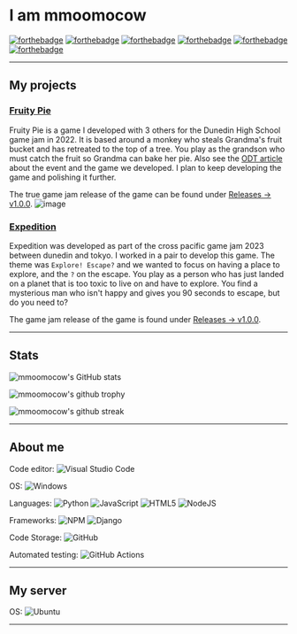 # I am mmoomocow

[![forthebadge](https://forthebadge.com/images/badges/uses-git.svg)](https://forthebadge.com)
[![forthebadge](https://forthebadge.com/images/badges/powered-by-black-magic.svg)](https://forthebadge.com)
[![forthebadge](https://forthebadge.com/images/badges/contains-tasty-spaghetti-code.svg)](https://forthebadge.com)
[![forthebadge](https://forthebadge.com/images/badges/ctrl-c-ctrl-v.svg)](https://forthebadge.com)
[![forthebadge](https://forthebadge.com/images/badges/designed-in-etch-a-sketch.svg)](https://forthebadge.com)
[![forthebadge](https://forthebadge.com/images/badges/0-percent-optimized.svg)](https://forthebadge.com)

--- 
## My projects

### [Fruity Pie](https://github.com/mmoomocow/Grandmas-fruit)
Fruity Pie is a game I developed with 3 others for the Dunedin High School game jam in 2022. It is based around a monkey who steals Grandma's fruit bucket and has retreated to the top of a tree. You play as the grandson who must catch the fruit so Grandma can bake her pie. Also see the [ODT article](https://www.odt.co.nz/news/dunedin/pie-sky-dream-realised-game-jam) about the event and the game we developed. I plan to keep developing the game and polishing it further.

The true game jam release of the game can be found under [Releases -> v1.0.0](https://github.com/mmoomocow/Grandmas-fruit/releases/tag/v1.0.0). 
![image](https://user-images.githubusercontent.com/44288823/180877874-9d14fd30-0ca0-4882-a934-f3970b008461.png)

### [Expedition](https://github.com/mmoomocow/expedition)
Expedition was developed as part of the cross pacific game jam 2023 between dunedin and tokyo. I worked in a pair to develop this game. The theme was `Explore! Escape?` and we wanted to focus on having a place to explore, and the `?` on the escape. You play as a person who has just landed on a planet that is too toxic to live on and have to explore. You find a mysterious man who isn't happy and gives you 90 seconds to escape, but do you need to?

The game jam release of the game is found under [Releases -> v1.0.0](https://github.com/mmoomocow/expedition/releases/tag/v1.0.0).

---
## Stats

![mmoomocow's GitHub stats](https://github-readme-stats.vercel.app/api?username=mmoomocow&count_private=true&show_icons=true&theme=radical)

![mmoomocow's github trophy](https://github-profile-trophy.vercel.app/?username=mmoomocow&row=1&theme=radical&no-bg=true)

![mmoomocow's github streak](https://github-readme-streak-stats.herokuapp.com/?user=mmoomocow&theme=blue-green)

---

## About me

Code editor: ![Visual Studio Code](https://img.shields.io/badge/Visual%20Studio%20Code-0078d7.svg?style=flat&logo=visual-studio-code&logoColor=white) 

OS: ![Windows](https://img.shields.io/badge/Windows-0078D6?style=flat&logo=windows&logoColor=white)

Languages:
![Python](https://img.shields.io/badge/python-3670A0?style=flat&logo=python&logoColor=ffdd54)
![JavaScript](https://img.shields.io/badge/javascript-%23323330.svg?style=flat&logo=javascript&logoColor=%23F7DF1E)
![HTML5](https://img.shields.io/badge/html5-%23E34F26.svg?style=flat&logo=html5&logoColor=white)
![NodeJS](https://img.shields.io/badge/node.js-6DA55F?style=flat&logo=node.js&logoColor=white)

Frameworks:
![NPM](https://img.shields.io/badge/NPM-%23000000.svg?style=flat&logo=npm&logoColor=white)
![Django](https://img.shields.io/badge/django-%23092E20.svg?style=flat&logo=django&logoColor=white)

Code Storage: ![GitHub](https://img.shields.io/badge/github-%23121011.svg?style=flat&logo=github&logoColor=white)

Automated testing: ![GitHub Actions](https://img.shields.io/badge/githubactions-%232671E5.svg?style=flat&logo=githubactions&logoColor=white)

---
## My server

OS: ![Ubuntu](https://img.shields.io/badge/Ubuntu-E95420?style=flat&logo=ubuntu&logoColor=white)

---
